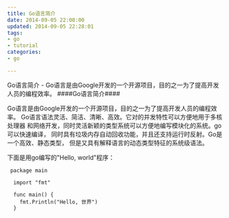 ```yaml
---
title: Go语言简介
date: 2014-09-05 22:08:00
updated: 2014-09-05 22:28:01
tags: 
- go
- tutorial
categories: 
- go

---
```

Go语言简介 - Go语言是由Google开发的一个开源项目，目的之一为了提高开发人员的编程效率。
####Go语言简介####
<!--more-->
Go语言是由Google开发的一个开源项目，目的之一为了提高开发人员的编程效率。 Go语言语法灵活、简洁、清晰、高效。它对的并发特性可以方便地用于多核处理器 和网络开发，同时灵活新颖的类型系统可以方便地编写模块化的系统。go可以快速编译， 同时具有垃圾内存自动回收功能，并且还支持运行时反射。Go是一个高效、静态类型， 但是又具有解释语言的动态类型特征的系统级语法。

下面是用go编写的"Hello, world"程序：

     package main
      
      import "fmt"
      
      func main() {
      	fmt.Println("Hello, 世界")
      }